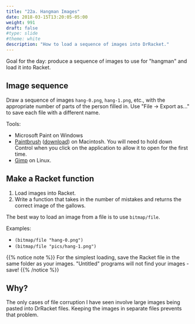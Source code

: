 ```yaml
---
title: "22a. Hangman Images"
date: 2018-03-15T13:20:05-05:00
weight: 991
draft: false
#type: slide
#theme: white
description: "How to load a sequence of images into DrRacket."
---
```


Goal for the day: produce a sequence of images to use for "hangman" and load it into Racket. 


## Image sequence

Draw a sequence of images `hang-0.png`, `hang-1.png`, etc., with the appropriate number of parts of the person filled in. Use "File -> Export as..." to save each file with a different name. 

Tools:

* Microsoft Paint on Windows
* [Paintbrush](https://paintbrush.sourceforge.io/) ([download](https://sourceforge.net/projects/paintbrush/files/latest/download?source=files)) on Macintosh. You will need to hold down Control when you click on the application to allow it to open for the first time.
* [Gimp](https://www.gimp.org/) on Linux. 

## Make a Racket function

1. Load images into Racket.
2. Write a function that takes in the number of mistakes and returns the correct image of the gallows.

The best way to load an image from a file is to use `bitmap/file`. 

Examples:

* `(bitmap/file "hang-0.png")`
* `(bitmap/file "pics/hang-1.png")`

{{% notice note %}}
For the simplest loading, save the Racket file in the same folder as your images. "Untitled" programs will not find your images - save!
{{%  /notice %}}


## Why?

The only cases of file corruption I have seen involve large images
being pasted into DrRacket files. Keeping the images in separate files
prevents that problem.

